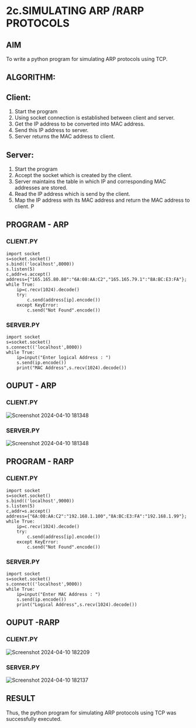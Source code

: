 # 2c.SIMULATING ARP /RARP PROTOCOLS
## AIM
To write a python program for simulating ARP protocols using TCP.
## ALGORITHM:
## Client:
1. Start the program
2. Using socket connection is established between client and server.
3. Get the IP address to be converted into MAC address.
4. Send this IP address to server.
5. Server returns the MAC address to client.
## Server:
1. Start the program
2. Accept the socket which is created by the client.
3. Server maintains the table in which IP and corresponding MAC addresses are
stored.
4. Read the IP address which is send by the client.
5. Map the IP address with its MAC address and return the MAC address to client.
P
## PROGRAM - ARP
### CLIENT.PY
```
import socket
s=socket.socket()
s.bind(('localhost',8000))
s.listen(5)
c,addr=s.accept()
address={"165.165.80.80":"6A:08:AA:C2","165.165.79.1":"8A:BC:E3:FA"};
while True:
    ip=c.recv(1024).decode()
    try:
        c.send(address[ip].encode())
    except KeyError:
        c.send("Not Found".encode())
```
### SERVER.PY
```
import socket
s=socket.socket()
s.connect(('localhost',8000))
while True:
    ip=input("Enter logical Address : ")
    s.send(ip.encode())
    print("MAC Address",s.recv(1024).decode())
```

## OUPUT - ARP
### CLIENT.PY
![Screenshot 2024-04-10 181348](https://github.com/HariharanJayavel/2c.ARP_RARP_PROTOCOLS/assets/144870546/d9897087-85d2-4dc1-8be2-91246ceb0831)
### SERVER.PY
![Screenshot 2024-04-10 181348](https://github.com/HariharanJayavel/2c.ARP_RARP_PROTOCOLS/assets/144870546/82ba4f01-f961-41b1-ab64-d72ad1f05be8)

## PROGRAM - RARP
### CLIENT.PY
```
import socket
s=socket.socket()
s.bind(('localhost',9000))
s.listen(5)
c,addr=s.accept()
address={"6A:08:AA:C2":"192.168.1.100","8A:BC:E3:FA":"192.168.1.99"};
while True:
    ip=c.recv(1024).decode()
    try:
        c.send(address[ip].encode())
    except KeyError:
        c.send("Not Found".encode())
```
### SERVER.PY 
```
import socket
s=socket.socket()
s.connect(('localhost',9000))
while True:
    ip=input("Enter MAC Address : ")
    s.send(ip.encode())
    print("Logical Address",s.recv(1024).decode())
```
## OUPUT -RARP
### CLIENT.PY
![Screenshot 2024-04-10 182209](https://github.com/HariharanJayavel/2c.ARP_RARP_PROTOCOLS/assets/144870546/2289a8d7-bd20-44ed-b0d2-4c5a0bcba597)
### SERVER.PY 
![Screenshot 2024-04-10 182137](https://github.com/HariharanJayavel/2c.ARP_RARP_PROTOCOLS/assets/144870546/d4eb4216-b082-4277-8299-ae2b5f6f6335)

## RESULT
Thus, the python program for simulating ARP protocols using TCP was successfully 
executed.
